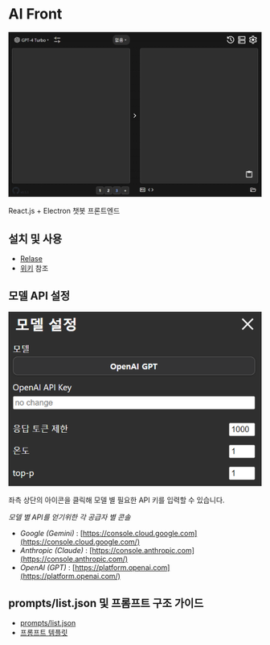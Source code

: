 # AI Front

![front](/img/01.png)

React.js + Electron 챗봇 프론트엔드

## 설치 및 사용

- [Relase](https://github.com/hve4638/ai-front/releases)
- [위키](https://github.com/hve4638/ai-front/wiki/How-to-use) 참조

## 모델 API 설정

![setting](/img/02.png)

좌측 상단의 아이콘을 클릭해 모델 별 필요한 API 키를 입력할 수 있습니다.

*모델 별 API를 얻기위한 각 공급자 별 콘솔*
- *Google (Gemini)* : [https://console.cloud.google.com](https://console.cloud.google.com/)
- *Anthropic (Claude)* : [https://console.anthropic.com](https://console.anthropic.com/)
- *OpenAI (GPT)* : [https://platform.openai.com](https://platform.openai.com/)

## prompts/list.json 및 프롬프트 구조 가이드

- [prompts/list.json](https://github.com/hve4638/ai-front/wiki/Prompt-list)
- [프롬프트 템플릿](https://github.com/hve4638/ai-front/wiki/Prompt-template)